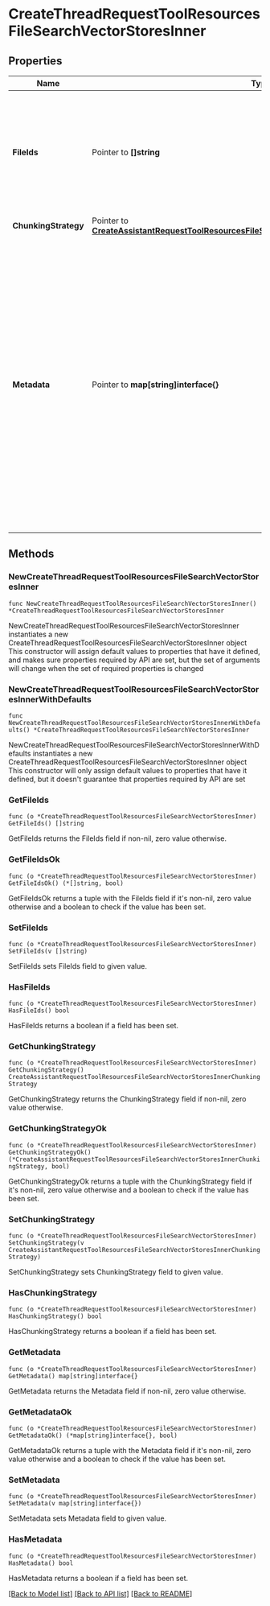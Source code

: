 # CreateThreadRequestToolResourcesFileSearchVectorStoresInner

## Properties

Name | Type | Description | Notes
------------ | ------------- | ------------- | -------------
**FileIds** | Pointer to **[]string** | A list of [file](/docs/api-reference/files) IDs to add to the vector store. There can be a maximum of 10000 files in a vector store.  | [optional] 
**ChunkingStrategy** | Pointer to [**CreateAssistantRequestToolResourcesFileSearchVectorStoresInnerChunkingStrategy**](CreateAssistantRequestToolResourcesFileSearchVectorStoresInnerChunkingStrategy.md) |  | [optional] 
**Metadata** | Pointer to **map[string]interface{}** | Set of 16 key-value pairs that can be attached to a vector store. This can be useful for storing additional information about the vector store in a structured format. Keys can be a maximum of 64 characters long and values can be a maxium of 512 characters long.  | [optional] 

## Methods

### NewCreateThreadRequestToolResourcesFileSearchVectorStoresInner

`func NewCreateThreadRequestToolResourcesFileSearchVectorStoresInner() *CreateThreadRequestToolResourcesFileSearchVectorStoresInner`

NewCreateThreadRequestToolResourcesFileSearchVectorStoresInner instantiates a new CreateThreadRequestToolResourcesFileSearchVectorStoresInner object
This constructor will assign default values to properties that have it defined,
and makes sure properties required by API are set, but the set of arguments
will change when the set of required properties is changed

### NewCreateThreadRequestToolResourcesFileSearchVectorStoresInnerWithDefaults

`func NewCreateThreadRequestToolResourcesFileSearchVectorStoresInnerWithDefaults() *CreateThreadRequestToolResourcesFileSearchVectorStoresInner`

NewCreateThreadRequestToolResourcesFileSearchVectorStoresInnerWithDefaults instantiates a new CreateThreadRequestToolResourcesFileSearchVectorStoresInner object
This constructor will only assign default values to properties that have it defined,
but it doesn't guarantee that properties required by API are set

### GetFileIds

`func (o *CreateThreadRequestToolResourcesFileSearchVectorStoresInner) GetFileIds() []string`

GetFileIds returns the FileIds field if non-nil, zero value otherwise.

### GetFileIdsOk

`func (o *CreateThreadRequestToolResourcesFileSearchVectorStoresInner) GetFileIdsOk() (*[]string, bool)`

GetFileIdsOk returns a tuple with the FileIds field if it's non-nil, zero value otherwise
and a boolean to check if the value has been set.

### SetFileIds

`func (o *CreateThreadRequestToolResourcesFileSearchVectorStoresInner) SetFileIds(v []string)`

SetFileIds sets FileIds field to given value.

### HasFileIds

`func (o *CreateThreadRequestToolResourcesFileSearchVectorStoresInner) HasFileIds() bool`

HasFileIds returns a boolean if a field has been set.

### GetChunkingStrategy

`func (o *CreateThreadRequestToolResourcesFileSearchVectorStoresInner) GetChunkingStrategy() CreateAssistantRequestToolResourcesFileSearchVectorStoresInnerChunkingStrategy`

GetChunkingStrategy returns the ChunkingStrategy field if non-nil, zero value otherwise.

### GetChunkingStrategyOk

`func (o *CreateThreadRequestToolResourcesFileSearchVectorStoresInner) GetChunkingStrategyOk() (*CreateAssistantRequestToolResourcesFileSearchVectorStoresInnerChunkingStrategy, bool)`

GetChunkingStrategyOk returns a tuple with the ChunkingStrategy field if it's non-nil, zero value otherwise
and a boolean to check if the value has been set.

### SetChunkingStrategy

`func (o *CreateThreadRequestToolResourcesFileSearchVectorStoresInner) SetChunkingStrategy(v CreateAssistantRequestToolResourcesFileSearchVectorStoresInnerChunkingStrategy)`

SetChunkingStrategy sets ChunkingStrategy field to given value.

### HasChunkingStrategy

`func (o *CreateThreadRequestToolResourcesFileSearchVectorStoresInner) HasChunkingStrategy() bool`

HasChunkingStrategy returns a boolean if a field has been set.

### GetMetadata

`func (o *CreateThreadRequestToolResourcesFileSearchVectorStoresInner) GetMetadata() map[string]interface{}`

GetMetadata returns the Metadata field if non-nil, zero value otherwise.

### GetMetadataOk

`func (o *CreateThreadRequestToolResourcesFileSearchVectorStoresInner) GetMetadataOk() (*map[string]interface{}, bool)`

GetMetadataOk returns a tuple with the Metadata field if it's non-nil, zero value otherwise
and a boolean to check if the value has been set.

### SetMetadata

`func (o *CreateThreadRequestToolResourcesFileSearchVectorStoresInner) SetMetadata(v map[string]interface{})`

SetMetadata sets Metadata field to given value.

### HasMetadata

`func (o *CreateThreadRequestToolResourcesFileSearchVectorStoresInner) HasMetadata() bool`

HasMetadata returns a boolean if a field has been set.


[[Back to Model list]](../README.md#documentation-for-models) [[Back to API list]](../README.md#documentation-for-api-endpoints) [[Back to README]](../README.md)


